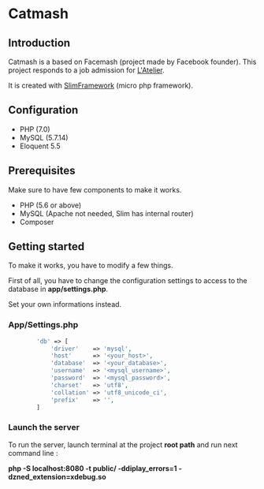 # Catmash


## Introduction
Catmash is a based on Facemash (project made by Facebook founder). This project responds to a job admission for [L'Atelier](https://latelier.co/).

It is created with [SlimFramework](https://www.slimframework.com/) (micro php framework).

## Configuration

* PHP (7.0)
* MySQL (5.7.14)
* Eloquent 5.5

## Prerequisites

Make sure to have few components to make it works.
* PHP (5.6 or above)
* MySQL (Apache not needed, Slim has internal router)
* Composer

## Getting started

To make it works, you have to modify a few things.

First of all, you have to change the configuration settings to access to the database in **app/settings.php**.

Set your own informations instead.

### App/Settings.php
```php     
        'db' => [
            'driver'    => 'mysql',
            'host'      => '<your_host>',
            'database'  => '<your_database>',
            'username'  => '<mysql_username>',
            'password'  => '<mysql_password>',
            'charset'   => 'utf8',
            'collation' => 'utf8_unicode_ci',
            'prefix'    => '',
        ]
```
### Launch the server

To run the server, launch terminal at the project **root path** and run next command line :

**php -S localhost:8080 -t public/ -ddiplay_errors=1 -dzned_extension=xdebug.so**
